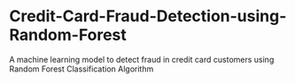 # Credit-Card-Fraud-Detection-using-Random-Forest
A machine learning model to detect fraud in credit card customers using Random Forest Classification Algorithm
